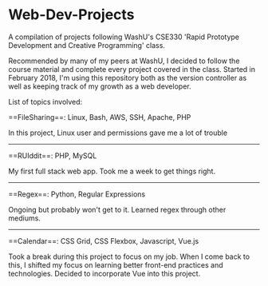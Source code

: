 # Web-Dev-Projects

A compilation of projects following WashU's CSE330 'Rapid Prototype Development and Creative Programming' class. 

Recommended by many of my peers at WashU, I decided to follow the course material and complete every project covered in the class. Started in February 2018, I'm using this repository both as the version controller as well as keeping track of my growth as a web developer. 

List of topics involved:

==FileSharing==: Linux, Bash, AWS, SSH, Apache, PHP

In this project, Linux user and permissions gave me a lot of trouble

---

==RUIddit==: PHP, MySQL 

My first full stack web app. Took me a week to get things right.

---

==Regex==: Python, Regular Expressions 

Ongoing but probably won't get to it. Learned regex through other mediums.

---

==Calendar==: CSS Grid, CSS Flexbox, Javascript, Vue.js

Took a break during this project to focus on my job. When I come back to this, I shifted my focus on learning better front-end practices and technologies. Decided to incorporate Vue into this project.